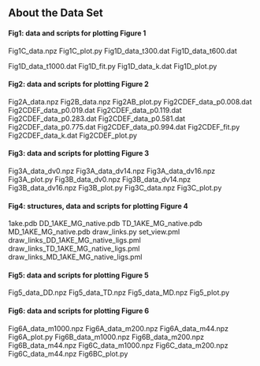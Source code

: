 ## About the Data Set

#### Fig1: data and scripts for plotting Figure 1

Fig1C_data.npz
Fig1C_plot.py
Fig1D_data_t300.dat
Fig1D_data_t600.dat

Fig1D_data_t1000.dat
Fig1D_fit.py
Fig1D_data_k.dat
Fig1D_plot.py

#### Fig2: data and scripts for plotting Figure 2

Fig2A_data.npz
Fig2B_data.npz
Fig2AB_plot.py
Fig2CDEF_data_p0.008.dat
Fig2CDEF_data_p0.019.dat
Fig2CDEF_data_p0.119.dat
Fig2CDEF_data_p0.283.dat
Fig2CDEF_data_p0.581.dat
Fig2CDEF_data_p0.775.dat
Fig2CDEF_data_p0.994.dat
Fig2CDEF_fit.py
Fig2CDEF_data_k.dat
Fig2CDEF_plot.py

#### Fig3: data and scripts for plotting Figure 3

Fig3A_data_dv0.npz
Fig3A_data_dv14.npz
Fig3A_data_dv16.npz
Fig3A_plot.py
Fig3B_data_dv0.npz
Fig3B_data_dv14.npz
Fig3B_data_dv16.npz
Fig3B_plot.py
Fig3C_data.npz
Fig3C_plot.py

#### Fig4: structures, data and scripts for plotting Figure 4

1ake.pdb
DD_1AKE_MG_native.pdb
TD_1AKE_MG_native.pdb
MD_1AKE_MG_native.pdb
draw_links.py
set_view.pml
draw_links_DD_1AKE_MG_native_ligs.pml
draw_links_TD_1AKE_MG_native_ligs.pml
draw_links_MD_1AKE_MG_native_ligs.pml

#### Fig5: data and scripts for plotting Figure 5

Fig5_data_DD.npz
Fig5_data_TD.npz
Fig5_data_MD.npz
Fig5_plot.py

#### Fig6: data and scripts for plotting Figure 6

Fig6A_data_m1000.npz
Fig6A_data_m200.npz
Fig6A_data_m44.npz
Fig6A_plot.py
Fig6B_data_m1000.npz
Fig6B_data_m200.npz
Fig6B_data_m44.npz
Fig6C_data_m1000.npz
Fig6C_data_m200.npz
Fig6C_data_m44.npz
Fig6BC_plot.py
